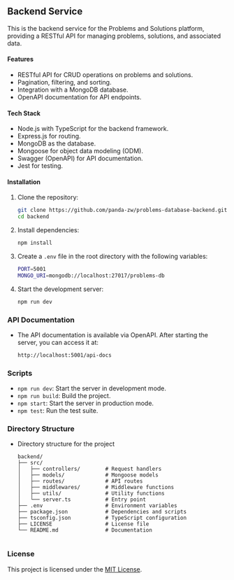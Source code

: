 ## Backend Service
This is the backend service for the Problems and Solutions platform, providing a RESTful API for managing problems, solutions, and associated data.

#### Features
- RESTful API for CRUD operations on problems and solutions.
- Pagination, filtering, and sorting.
- Integration with a MongoDB database.
- OpenAPI documentation for API endpoints.

#### Tech Stack
- Node.js with TypeScript for the backend framework.
- Express.js for routing.
- MongoDB as the database.
- Mongoose for object data modeling (ODM).
- Swagger (OpenAPI) for API documentation.
- Jest for testing.

#### Installation
1. Clone the repository:
    ```bash
    git clone https://github.com/panda-zw/problems-database-backend.git
    cd backend

2. Install dependencies:
    ```bash
    npm install

3. Create a `.env` file in the root directory with the following variables:
    ```bash
    PORT=5001
    MONGO_URI=mongodb://localhost:27017/problems-db

4. Start the development server:
    ```bash
    npm run dev


### API Documentation
- The API documentation is available via OpenAPI. After starting the server, you can access it at:
    ```bash
    http://localhost:5001/api-docs

### Scripts
- `npm run dev`: Start the server in development mode.
- `npm run build`: Build the project.
- `npm start`: Start the server in production mode.
- `npm test`: Run the test suite.


### Directory Structure
- Directory structure for the project
    ```plaintext
    backend/
    ├── src/
    │   ├── controllers/        # Request handlers
    │   ├── models/             # Mongoose models
    │   ├── routes/             # API routes
    │   ├── middlewares/        # Middleware functions
    │   ├── utils/              # Utility functions
    │   └── server.ts           # Entry point
    ├── .env                    # Environment variables
    ├── package.json            # Dependencies and scripts
    ├── tsconfig.json           # TypeScript configuration
    ├── LICENSE                 # License file
    └── README.md               # Documentation


### License
This project is licensed under the [MIT License](LICENSE).


    
